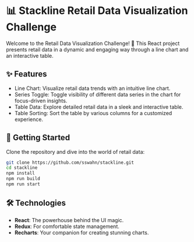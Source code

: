 # 📊 Stackline Retail Data Visualization Challenge

Welcome to the Retail Data Visualization Challenge! 🚀 This React project presents retail data in a dynamic and engaging way through a line chart and an interactive table.

## ✨ Features
- Line Chart: Visualize retail data trends with an intuitive line chart.
- Series Toggle: Toggle visibility of different data series in the chart for focus-driven insights.
- Table Data: Explore detailed retail data in a sleek and interactive table.
- Table Sorting: Sort the table by various columns for a customized experience.

## 🚀 Getting Started
Clone the repository and dive into the world of retail data:

```bash
git clone https://github.com/sswahn/stackline.git
cd stackline
npm install
npm run build
npm run start
```

## 🛠️ Technologies
- **React**: The powerhouse behind the UI magic.
- **Redux**: For comfortable state management.
- **Recharts**: Your companion for creating stunning charts.
